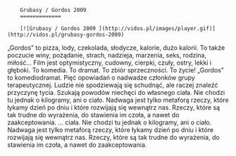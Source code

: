 
        Grubasy / Gordos 2009 
        =============
        
        [![Grubasy / Gordos 2009 ](http://vidos.pl/images/player.gif)](http://vidos.pl/grubasy-gordos-2009)
        
        
 „Gordos” to pizza, lody, czekolada, słodycze, kalorie, dużo kalorii. To także poczucie winy, pożądanie, strach, nadzieja, marzenia, seks, rodzina, miłość... Film jest optymistyczny, cudowny, cierpki, czuły, ostry, lekki i głęboki. To komedia. To dramat. To zbiór sprzeczności. To życie! „Gordos” to komediodramat. Pięć opowiadań o nadwadze członków grupy terapeutycznej. Ludzie nie spodziewają się schudnąć, ale raczej znaleźć przyczynę tycia. Szukają powodów niechęci do własnego ciała. Nie chodzi tu jednak o kilogramy, ani o ciało. Nadwaga jest tylko metaforą rzeczy, które łykamy dzień po dniu i które rozwijają się wewnątrz nas. Rzeczy, które są tak trudne do wyrażenia, do stawienia im czoła, a nawet do zaakceptowania.   ... ciała. Nie chodzi tu jednak o kilogramy, ani o ciało. Nadwaga jest tylko metaforą rzeczy, które łykamy dzień po dniu i które rozwijają się wewnątrz nas. Rzeczy, które są tak trudne do wyrażenia, do stawienia im czoła, a nawet do zaakceptowania.
    